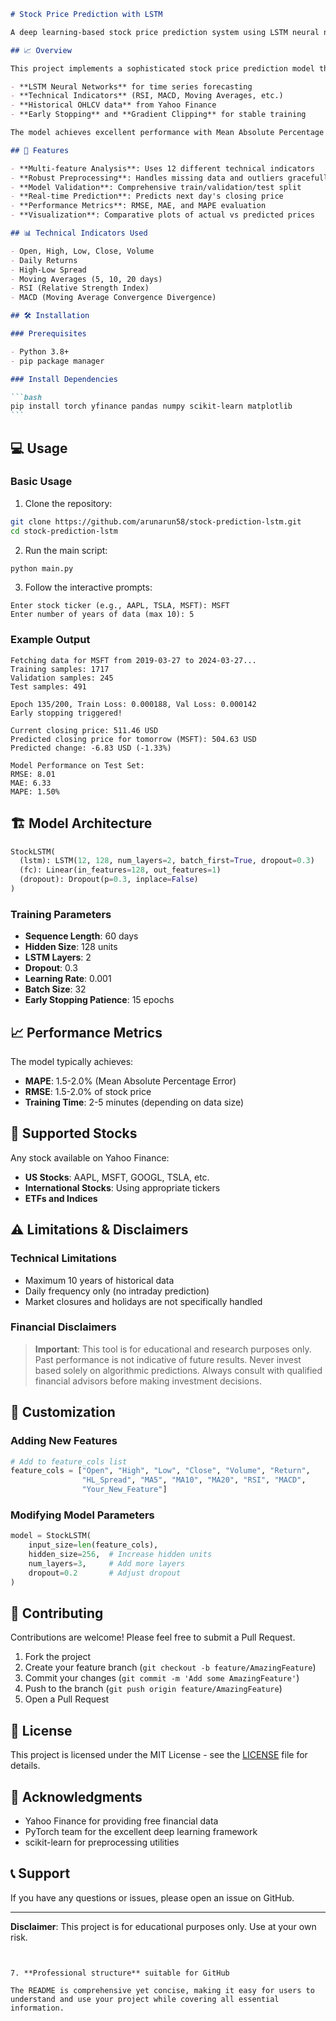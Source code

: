 ````markdown
# Stock Price Prediction with LSTM

A deep learning-based stock price prediction system using LSTM neural networks and technical indicators.

## 📈 Overview

This project implements a sophisticated stock price prediction model that uses:

- **LSTM Neural Networks** for time series forecasting
- **Technical Indicators** (RSI, MACD, Moving Averages, etc.)
- **Historical OHLCV data** from Yahoo Finance
- **Early Stopping** and **Gradient Clipping** for stable training

The model achieves excellent performance with Mean Absolute Percentage Error (MAPE) typically around 1.5-2%.

## 🚀 Features

- **Multi-feature Analysis**: Uses 12 different technical indicators
- **Robust Preprocessing**: Handles missing data and outliers gracefully
- **Model Validation**: Comprehensive train/validation/test split
- **Real-time Prediction**: Predicts next day's closing price
- **Performance Metrics**: RMSE, MAE, and MAPE evaluation
- **Visualization**: Comparative plots of actual vs predicted prices

## 📊 Technical Indicators Used

- Open, High, Low, Close, Volume
- Daily Returns
- High-Low Spread
- Moving Averages (5, 10, 20 days)
- RSI (Relative Strength Index)
- MACD (Moving Average Convergence Divergence)

## 🛠️ Installation

### Prerequisites

- Python 3.8+
- pip package manager

### Install Dependencies

```bash
pip install torch yfinance pandas numpy scikit-learn matplotlib
```
````

## 💻 Usage

### Basic Usage

1. Clone the repository:

```bash
git clone https://github.com/arunarun58/stock-prediction-lstm.git
cd stock-prediction-lstm
```

2. Run the main script:

```bash
python main.py
```

3. Follow the interactive prompts:

```
Enter stock ticker (e.g., AAPL, TSLA, MSFT): MSFT
Enter number of years of data (max 10): 5
```

### Example Output

```
Fetching data for MSFT from 2019-03-27 to 2024-03-27...
Training samples: 1717
Validation samples: 245
Test samples: 491

Epoch 135/200, Train Loss: 0.000188, Val Loss: 0.000142
Early stopping triggered!

Current closing price: 511.46 USD
Predicted closing price for tomorrow (MSFT): 504.63 USD
Predicted change: -6.83 USD (-1.33%)

Model Performance on Test Set:
RMSE: 8.01
MAE: 6.33
MAPE: 1.50%
```

## 🏗️ Model Architecture

```python
StockLSTM(
  (lstm): LSTM(12, 128, num_layers=2, batch_first=True, dropout=0.3)
  (fc): Linear(in_features=128, out_features=1)
  (dropout): Dropout(p=0.3, inplace=False)
)
```

### Training Parameters

- **Sequence Length**: 60 days
- **Hidden Size**: 128 units
- **LSTM Layers**: 2
- **Dropout**: 0.3
- **Learning Rate**: 0.001
- **Batch Size**: 32
- **Early Stopping Patience**: 15 epochs

## 📈 Performance Metrics

The model typically achieves:

- **MAPE**: 1.5-2.0% (Mean Absolute Percentage Error)
- **RMSE**: 1.5-2.0% of stock price
- **Training Time**: 2-5 minutes (depending on data size)

## 🎯 Supported Stocks

Any stock available on Yahoo Finance:

- **US Stocks**: AAPL, MSFT, GOOGL, TSLA, etc.
- **International Stocks**: Using appropriate tickers
- **ETFs and Indices**

## ⚠️ Limitations & Disclaimers

### Technical Limitations

- Maximum 10 years of historical data
- Daily frequency only (no intraday prediction)
- Market closures and holidays are not specifically handled

### Financial Disclaimers

> **Important**: This tool is for educational and research purposes only. Past performance is not indicative of future results. Never invest based solely on algorithmic predictions. Always consult with qualified financial advisors before making investment decisions.

## 🔧 Customization

### Adding New Features

```python
# Add to feature_cols list
feature_cols = ["Open", "High", "Low", "Close", "Volume", "Return",
                "HL_Spread", "MA5", "MA10", "MA20", "RSI", "MACD",
                "Your_New_Feature"]
```

### Modifying Model Parameters

```python
model = StockLSTM(
    input_size=len(feature_cols),
    hidden_size=256,  # Increase hidden units
    num_layers=3,     # Add more layers
    dropout=0.2       # Adjust dropout
)
```

## 🤝 Contributing

Contributions are welcome! Please feel free to submit a Pull Request.

1. Fork the project
2. Create your feature branch (`git checkout -b feature/AmazingFeature`)
3. Commit your changes (`git commit -m 'Add some AmazingFeature'`)
4. Push to the branch (`git push origin feature/AmazingFeature`)
5. Open a Pull Request

## 📝 License

This project is licensed under the MIT License - see the [LICENSE](LICENSE) file for details.

## 🙏 Acknowledgments

- Yahoo Finance for providing free financial data
- PyTorch team for the excellent deep learning framework
- scikit-learn for preprocessing utilities

## 📞 Support

If you have any questions or issues, please open an issue on GitHub.

---

**Disclaimer**: This project is for educational purposes only. Use at your own risk.

```


7. **Professional structure** suitable for GitHub

The README is comprehensive yet concise, making it easy for users to understand and use your project while covering all essential information.
```
